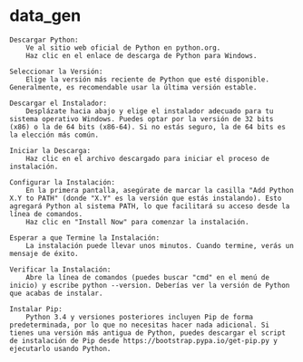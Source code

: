 # data_gen

    Descargar Python:
        Ve al sitio web oficial de Python en python.org.
        Haz clic en el enlace de descarga de Python para Windows.

    Seleccionar la Versión:
        Elige la versión más reciente de Python que esté disponible. Generalmente, es recomendable usar la última versión estable.

    Descargar el Instalador:
        Desplázate hacia abajo y elige el instalador adecuado para tu sistema operativo Windows. Puedes optar por la versión de 32 bits (x86) o la de 64 bits (x86-64). Si no estás seguro, la de 64 bits es la elección más común.

    Iniciar la Descarga:
        Haz clic en el archivo descargado para iniciar el proceso de instalación.

    Configurar la Instalación:
        En la primera pantalla, asegúrate de marcar la casilla "Add Python X.Y to PATH" (donde "X.Y" es la versión que estás instalando). Esto agregará Python al sistema PATH, lo que facilitará su acceso desde la línea de comandos.
        Haz clic en "Install Now" para comenzar la instalación.

    Esperar a que Termine la Instalación:
        La instalación puede llevar unos minutos. Cuando termine, verás un mensaje de éxito.

    Verificar la Instalación:
        Abre la línea de comandos (puedes buscar "cmd" en el menú de inicio) y escribe python --version. Deberías ver la versión de Python que acabas de instalar.

    Instalar Pip:
        Python 3.4 y versiones posteriores incluyen Pip de forma predeterminada, por lo que no necesitas hacer nada adicional. Si tienes una versión más antigua de Python, puedes descargar el script de instalación de Pip desde https://bootstrap.pypa.io/get-pip.py y ejecutarlo usando Python.
